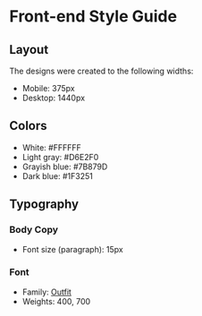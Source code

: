 # Front-end Style Guide

## Layout

The designs were created to the following widths:

- Mobile: 375px
- Desktop: 1440px

## Colors

- White: #FFFFFF
- Light gray: #D6E2F0
- Grayish blue: #7B879D
- Dark blue: #1F3251

## Typography

### Body Copy

- Font size (paragraph): 15px

### Font

- Family: [Outfit](https://fonts.google.com/specimen/Outfit)
- Weights: 400, 700
